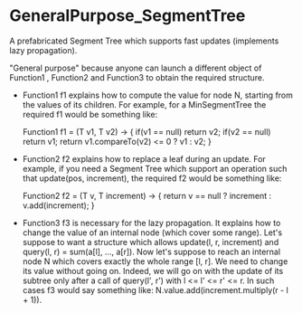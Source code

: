 # GeneralPurpose_SegmentTree

A prefabricated Segment Tree which supports fast updates (implements lazy propagation).

"General purpose" because anyone can launch a different object of Function1 <T>, Function2 <T> and Function3 <T> 
to obtain the required structure.

- Function1 <T> f1 explains how to compute the value for node N, starting from the values of its children.
  For example, for a MinSegmentTree the required f1 would be something like:

  Function1 <T> f1 = (T v1, T v2) -> {
    if(v1 == null)
      return v2;
    if(v2 == null)
      return v1;
    return v1.compareTo(v2) <= 0 ? v1 : v2;
  }
                               
- Function2 <T> f2 explains how to replace a leaf during an update.
  For example, if you need a Segment Tree which support an operation such that update(pos, increment),
  the required f2 would be something like:
  
  Function2 <T> f2 = (T v, T increment) -> {
    return v == null ? increment : v.add(increment);
  }
  
- Function3 <T> f3 is necessary for the lazy propagation. It explains how to change the value of an
  internal node (which cover some range). Let's suppose to want a structure which allows
  update(l, r, increment) and query(l, r) = sum(a[l], ..., a[r]).
  Now let's suppose to reach an internal node N which covers exactly the whole range [l, r].
  We need to change its value without going on. Indeed, we will go on with the update of its subtree
  only after a call of query(l', r') with l <= l' <= r' <= r.
  In such cases f3 would say something like: N.value.add(increment.multiply(r - l + 1)).
